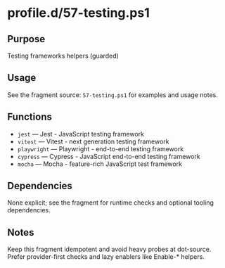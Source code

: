 profile.d/57-testing.ps1
========================

Purpose
-------
Testing frameworks helpers (guarded)

Usage
-----
See the fragment source: `57-testing.ps1` for examples and usage notes.

Functions
---------
- `jest` — Jest - JavaScript testing framework
- `vitest` — Vitest - next generation testing framework
- `playwright` — Playwright - end-to-end testing framework
- `cypress` — Cypress - JavaScript end-to-end testing framework
- `mocha` — Mocha - feature-rich JavaScript test framework

Dependencies
------------
None explicit; see the fragment for runtime checks and optional tooling dependencies.

Notes
-----
Keep this fragment idempotent and avoid heavy probes at dot-source. Prefer provider-first checks and lazy enablers like Enable-* helpers.

